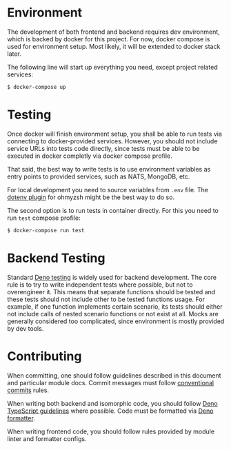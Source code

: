 # Environment

The development of both frontend and backend requires dev environment, which is
backed by docker for this project. For now, docker compose is used for
environment setup. Most likely, it will be extended to docker stack later.

The following line will start up everything you need, except project related
services:

```sh
$ docker-compose up
```

# Testing

Once docker will finish environment setup, you shall be able to run tests via
connecting to docker-provided services. However, you should not include service
URLs into tests code directly, since tests must be able to be executed in docker
completly via docker compose profile.

That said, the best way to write tests is to use environment variables as entry
points to provided services, such as NATS, MongoDB, etc.

For local development you need to source variables from `.env` file. The
[dotenv plugin](https://github.com/ohmyzsh/ohmyzsh/tree/master/plugins/dotenv)
for ohmyzsh might be the best way to do so.

The second option is to run tests in container directly. For this you need to
run `test` compose profile:

```sh
$ docker-compose run test
```

# Backend Testing

Standard [Deno testing](https://deno.land/manual/testing) is widely used for
backend development. The core rule is to try to write independent tests where
possible, but not to overengineer it. This means that separate functions should
be tested and these tests should not include other to be tested functions usage.
For example, if one function implements certain scenario, its tests should
either not include calls of nested scenario functions or not exist at all. Mocks
are generally considered too complicated, since environment is mostly provided
by dev tools.

# Contributing

When committing, one should follow guidelines described in this document and
particular module docs. Commit messages must follow
[conventional commits](https://www.conventionalcommits.org/) rules.

When writing both backend and isomorphic code, you should follow
[Deno TypeScript guidelines](https://deno.land/manual/contributing/style_guide#typescript)
where possible. Code must be formatted via
[Deno formatter](https://deno.land/manual/tools/formatter).

When writing frontend code, you should follow rules provided by module linter
and formatter configs.
